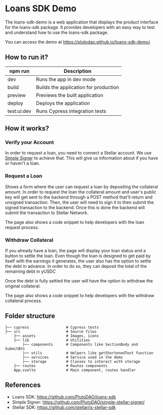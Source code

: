 # Loans SDK Demo

The loans-sdk-demo is a web application that displays the product interface for the loans-sdk package. It provides developers with an easy way to test and understand how to use the loans-sdk package.

You can access the demo at https://plutodao.github.io/loans-sdk-demo/.

## How to run it?

<table>
    <thead>
        <tr>
            <th>npm run</th>
            <th>Description</th>
        </tr>
    </thead>
    <tbody>
      <tr>
          <td>dev</td>
          <td>Runs the app in dev mode</td>
      </tr>
      <tr>
        <td>build</td>
        <td>Builds the application for production</td>
      </td>
      <tr>
        <td>preview</td>
        <td>Previews the built application</td>
      </td>
      <tr>
        <td>deploy</td>
        <td>Deploys the application</td>
      </td>
      <tr>
        <td>test:ui:dev</td>
        <td>Runs Cypress integration tests</td>
      </td>
    </tbody>
</table>

## How it works?

### Verify your Account

In order to request a loan, you need to connect a Stellar account. We use [Simple Signer](https://github.com/PlutoDAO/simple-stellar-signer/) to achieve that. This will give us information about if you have or haven't a loan.

### Request a Loan

Shows a form where the user can request a loan by depositing the collateral amount. In order to request the loan the collateral amount and user's public key will get sent to the backend through a POST method that'll return and unsigned transaction. Then, the user will need to sign it to then submit the signed transaction to the backend. Once this is done the backend will submit the transaction to Stellar Network.

The page also shows a code snippet to help developers with the loan request process.

### Withdraw Collateral

If you already have a loan, the page will display your loan status and a button to settle the loan. Even though the loan is designed to get paid by itself with the earnings it generates, the user also has the option to settle the debt in advance. In order to do so, they can deposit the total of the remaining debt in yUSDC

Once the debt is fully settled the user will have the option to withdraw the original collateral.

The page also shows a code snippet to help developers with the withdraw collateral process.

## Folder structure

    ├── cypress                 # Cypress tests
    ├── src                     # Source files
        ├── assets              # Images, icons
        ├── lib                 # Utilities
            ├── components      # Components like SectionBody and SubmitBtn
            ├── utils           # Helpers like getShortenedText function
            ├── services        # Service used in the demo
            ├── storage         # Classes to interact with storage
        ├── routes              # Routes components
        App.svelte              # Main component, routes handler

## References

- Loans SDK: https://github.com/PlutoDAO/loans-sdk
- Simple Signer: https://github.com/PlutoDAO/simple-stellar-signer/
- Stellar SDK: https://github.com/stellar/js-stellar-sdk
